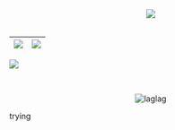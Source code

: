   <div align="center">
<img src="https://github-readme-streak-stats.herokuapp.com/?user=laglag1994&theme=dark&date_format=j%20M%5B%20Y%5D" />
  </div>
<br>

|![](https://github-readme-stats.vercel.app/api?username=laglag1994&&show_icons=true&title_color=d87093&icon_color=bb2acf&text_color=daf7dc&bg_color=#C1282F)|![](https://github-readme-stats.vercel.app/api/top-langs/?username=laglag1994&layout=compact&theme=tokyonight&langs_count=10&hide=lua)|
|-|-|


![](https://activity-graph.herokuapp.com/graph?username=laglag1994&theme=redical)



<br>
<p align="center"><p align="center"> <img src="https://komarev.com/ghpvc/?username=laglag1994" alt="laglag"/> </p> trying </p>
<br>
